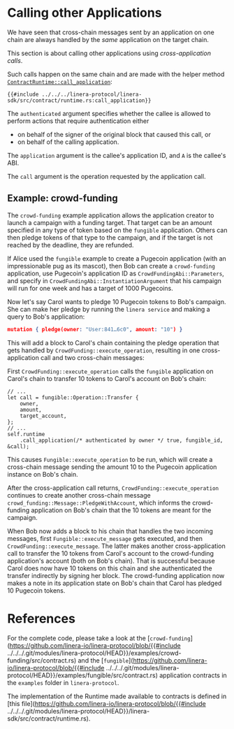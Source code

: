 # Calling other Applications

We have seen that cross-chain messages sent by an application on one chain are
always handled by the _same_ application on the target chain.

This section is about calling other applications using _cross-application
calls_.

Such calls happen on the same chain and are made with the helper method
[`ContractRuntime::call_application`](https://docs.rs/linera-sdk/latest/linera_sdk/contract/struct.ContractRuntime.html#method_call_application):

```rust,ignore
{{#include ../../../linera-protocol/linera-sdk/src/contract/runtime.rs:call_application}}
```

The `authenticated` argument specifies whether the callee is allowed to perform
actions that require authentication either

- on behalf of the signer of the original block that caused this call, or
- on behalf of the calling application.

The `application` argument is the callee's application ID, and `A` is the
callee's ABI.

The `call` argument is the operation requested by the application call.

## Example: crowd-funding

The `crowd-funding` example application allows the application creator to launch
a campaign with a funding target. That target can be an amount specified in any
type of token based on the `fungible` application. Others can then pledge tokens
of that type to the campaign, and if the target is not reached by the deadline,
they are refunded.

If Alice used the `fungible` example to create a Pugecoin application (with an
impressionable pug as its mascot), then Bob can create a `crowd-funding`
application, use Pugecoin's application ID as `CrowdFundingAbi::Parameters`, and
specify in `CrowdFundingAbi::InstantiationArgument` that his campaign will run
for one week and has a target of 1000 Pugecoins.

Now let's say Carol wants to pledge 10 Pugecoin tokens to Bob's campaign. She
can make her pledge by running the `linera service` and making a query to Bob's
application:

```json
mutation { pledge(owner: "User:841…6c0", amount: "10") }
```

This will add a block to Carol's chain containing the pledge operation that gets
handled by `CrowdFunding::execute_operation`, resulting in one cross-application
call and two cross-chain messages:

First `CrowdFunding::execute_operation` calls the `fungible` application on
Carol's chain to transfer 10 tokens to Carol's account on Bob's chain:

```rust,ignore
// ...
let call = fungible::Operation::Transfer {
    owner,
    amount,
    target_account,
};
// ...
self.runtime
    .call_application(/* authenticated by owner */ true, fungible_id, &call);
```

This causes `Fungible::execute_operation` to be run, which will create a
cross-chain message sending the amount 10 to the Pugecoin application instance
on Bob's chain.

After the cross-application call returns, `CrowdFunding::execute_operation`
continues to create another cross-chain message
`crowd_funding::Message::PledgeWithAccount`, which informs the crowd-funding
application on Bob's chain that the 10 tokens are meant for the campaign.

When Bob now adds a block to his chain that handles the two incoming messages,
first `Fungible::execute_message` gets executed, and then
`CrowdFunding::execute_message`. The latter makes another cross-application call
to transfer the 10 tokens from Carol's account to the crowd-funding
application's account (both on Bob's chain). That is successful because Carol
does now have 10 tokens on this chain and she authenticated the transfer
indirectly by signing her block. The crowd-funding application now makes a note
in its application state on Bob's chain that Carol has pledged 10 Pugecoin
tokens.

# References

For the complete code, please take a look at the
[`crowd-funding`](https://github.com/linera-io/linera-protocol/blob/{{#include
../../../.git/modules/linera-protocol/HEAD}}/examples/crowd-funding/src/contract.rs)
and the
[`fungible`](https://github.com/linera-io/linera-protocol/blob/{{#include
../../../.git/modules/linera-protocol/HEAD}}/examples/fungible/src/contract.rs)
application contracts in the `examples` folder in `linera-protocol`.

The implementation of the Runtime made available to contracts is defined in
[this file](https://github.com/linera-io/linera-protocol/blob/{{#include ../../../.git/modules/linera-protocol/HEAD}}/linera-sdk/src/contract/runtime.rs).
